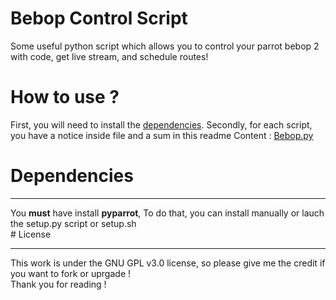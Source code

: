 # Bebop Control Script
Some useful python script which allows you to control your parrot bebop 2 with code, get live stream, and schedule routes! 
<br>
# How to use ?
First, you will need to install the <a href="#Dependencies">dependencies</a>. Secondly, for each script, you have a notice inside file and a sum in this readme
Content : 
<a href="#bebop.py">Bebop.py</a>
<br>
# Dependencies
<hr>
You <strong>must</strong> have install <strong>pyparrot</strong>, To do that, you can install manually or lauch the setup.py script or setup.sh
<br>
# License 
<hr>
This work is under the GNU GPL v3.0 license, so please give me the credit if you want to fork or uprgade ! 
<br>
Thank you for reading !
